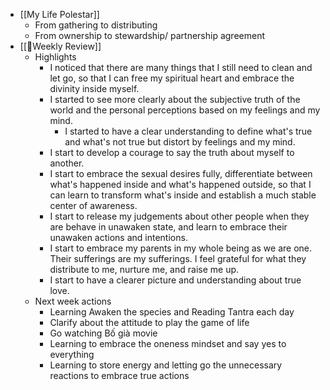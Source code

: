 - [[My Life Polestar]]
    - From gathering to distributing
    - From ownership to stewardship/ partnership agreement
- [[📝Weekly Review]]
    - Highlights
        - I noticed that there are many things that I still need to clean and let go, so that I can free my spiritual heart and embrace the divinity inside myself.
        - I started to see more clearly about the subjective truth of the world and the personal perceptions based on my feelings and my mind. 
            - I started to have a clear understanding to define what's true and what's not true but distort by feelings and my mind.
        - I start to develop a courage to say the truth about myself to another. 
        - I start to embrace the sexual desires fully, differentiate between what's happened inside and what's happened outside, so that I can learn to transform what's inside and establish a much stable center of awareness.
        - I start to release my judgements about other people when they are behave in unawaken state, and learn to embrace their unawaken actions and intentions. 
        - I start to embrace my parents in my whole being as we are one. Their sufferings are my sufferings. I feel grateful for what they distribute to me, nurture me, and raise me up. 
        - I start to have a clearer picture and understanding about true love.
    - Next week actions
        - Learning Awaken the species and Reading Tantra each day
        - Clarify about the attitude to play the game of life
        - Go watching Bố già movie
        - Learning to embrace the oneness mindset and say yes to everything
        - Learning to store energy and letting go the unnecessary reactions to embrace true actions 
